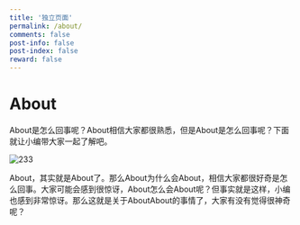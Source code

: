 ```yaml
---
title: '独立页面'
permalink: /about/
comments: false
post-info: false
post-index: false
reward: false
---
```


# About

About是怎么回事呢？About相信大家都很熟悉，但是About是怎么回事呢？下面就让小编带大家一起了解吧。

![233](https://i.pximg.net/img-original/img/2022/12/19/01/00/33/103719780_p0.jpg)

<!-- more -->

About，其实就是About了。那么About为什么会About，相信大家都很好奇是怎么回事。大家可能会感到很惊讶，About怎么会About呢？但事实就是这样，小编也感到非常惊讶。那么这就是关于AboutAbout的事情了，大家有没有觉得很神奇呢？
